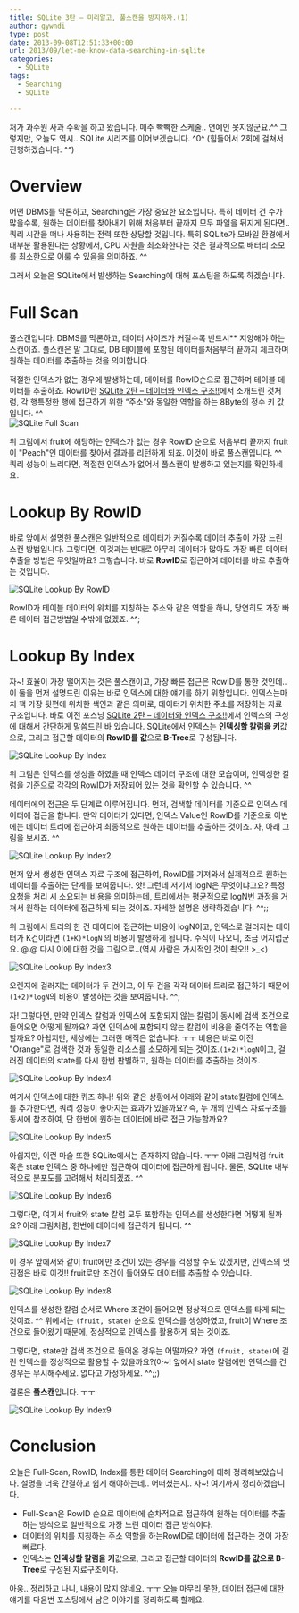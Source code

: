 ```yaml
---
title: SQLite 3탄 – 미리알고, 풀스캔을 방지하자.(1)
author: gywndi
type: post
date: 2013-09-08T12:51:33+00:00
url: 2013/09/let-me-know-data-searching-in-sqlite
categories:
  - SQLite
tags:
  - Searching
  - SQLite

---
```

처가 과수원 사과 수확을 하고 왔습니다. 매주 빡빡한 스케줄.. 연예인 못지않군요.^^ 그렇지만, 오늘도 역시.. SQLite 시리즈를 이어보겠습니다. ^0^ (힘들어서 2회에 걸쳐서 진행하겠습니다. ^^)

# Overview

어떤 DBMS를 막론하고, Searching은 가장 중요한 요소입니다. 특히 데이터 건 수가 많을수록, 원하는 데이터를 찾아내기 위해 처음부터 끝까지 모두 파일을 뒤지게 된다면.. 쿼리 시간을 떠나 사용하는 전력 또한 상당할 것입니다. 특히 SQLite가 모바일 환경에서 대부분 활용된다는 상황에서, CPU 자원을 최소화한다는 것은 결과적으로 배터리 소모를 최소한으로 이룰 수 있음을 의미하죠. ^^

그래서 오늘은 SQLite에서 발생하는 Searching에 대해 포스팅을 하도록 하겠습니다.

# Full Scan

풀스캔입니다. DBMS를 막론하고, 데이터 사이즈가 커질수록 반드시** 지양해야 하는 스캔이죠. 풀스캔은 말 그대로, DB 테이블에 포함된 데이터를처음부터 끝까지 체크하며 원하는 데이터를 추출하는 것을 의미합니다.

적절한 인덱스가 없는 경우에 발생하는데, 데이터를 RowID순으로 접근하며 테이블 데이터를 추출하죠. RowID란 [SQLite 2탄 – 데이터와 인덱스 구조!!](/2013/09/let-me-know-data-index-of-sqlite)에서 소개드린 것처럼, 각 행특정한 행에 접근하기 위한 “주소”와 동일한 역할을 하는 8Byte의 정수 키 값입니다. ^^  
![SQLite Full Scan](/img/2013/09/SQLite-Full-Scan1.png)

위 그림에서 fruit에 해당하는 인덱스가 없는 경우 RowID 순으로 처음부터 끝까지 fruit이 "Peach"인 데이터를 찾아서 결과를 리턴하게 되죠. 이것이 바로 풀스캔입니다. ^^ 쿼리 성능이 느리다면, 적절한 인덱스가 없어서 풀스캔이 발생하고 있는지를 확인하세요.

# Lookup By RowID

바로 앞에서 설명한 풀스캔은 일반적으로 데이터가 커질수록 데이터 추출이 가장 느린 스캔 방법입니다. 그렇다면, 이것과는 반대로 아무리 데이터가 많아도 가장 빠른 데이터 추출을 방법은 무엇일까요? 그렇습니다. 바로 **RowID**로 접근하여 데이터를 바로 추출하는 것입니다.

![SQLite Lookup By RowID](/img/2013/09/SQLite-Lookup-By-RowID.png)

RowID가 테이블 데이터의 위치를 지칭하는 주소와 같은 역할을 하니, 당연히도 가장 빠른 데이터 접근방법일 수밖에 없겠죠. ^^;

# Lookup By Index

자~! 효율이 가장 떨어지는 것은 풀스캔이고, 가장 빠른 접근은 RowID를 통한 것인데.. 이 둘을 먼저 설명드린 이유는 바로 인덱스에 대한 얘기를 하기 위함입니다. 인덱스는마치 책 가장 뒷편에 위치한 색인과 같은 의미로, 데이터가 위치한 주소를 저장하는 자료 구조입니다. 바로 이전 포스닝 [SQLite 2탄 – 데이터와 인덱스 구조!!](/2013/09/let-me-know-data-index-of-sqlite/)에서 인덱스의 구성에 대해서 간단하게 말씀드린 바 있습니다. SQLite에서 인덱스는 **인덱싱할 칼럼을 키**값으로, 그리고 접근할 데이터의 **RowID를 값**으로 **B-Tree**로 구성됩니다.

![SQLite Lookup By Index](/img/2013/09/SQLite-Lookup-By-Index.png)

위 그림은 인덱스를 생성을 하였을 때 인덱스 데이터 구조에 대한 모습이며, 인덱싱한 칼럼을 기준으로 각각의 RowID가 저장되어 있는 것을 확인할 수 있습니다. ^^

데이터에의 접근은 두 단계로 이루어집니다. 먼저, 검색할 데이터를 기준으로 인덱스 데이터에 접근을 합니다. 만약 데이터가 있다면, 인덱스 Value인 RowID를 기준으로 이번에는 데이터 트리에 접근하여 최종적으로 원하는 데이터를 추출하는 것이죠. 자, 아래 그림을 보시죠. ^^

![SQLite Lookup By Index2](/img/2013/09/SQLite-Lookup-By-Index2.png) 

먼저 앞서 생성한 인덱스 자료 구조에 접근하여, RowID를 가져와서 실제적으로 원하는 데이터를 추출하는 단계를 보여줍니다. 앗! 그런데 저기서 logN은 무엇이냐고요? 특정 요청을 처리 시 소요되는 비용을 의미하는데, 트리에서는 평균적으로 logN번 과정을 거쳐서 원하는 데이터에 접근하게 되는 것이죠. 자세한 설명은 생략하겠습니다. ^^;;

위 그림에서 트리의 한 건 데이터에 접근하는 비용이 logN이고, 인덱스로 걸러지는 데이터가 K건이라면 `(1+K)*logN` 의 비용이 발생하게 됩니다. 수식이 나오니, 조금 어지럽군요. @.@ 다시 이에 대한 것을 그림으로..(역시 사람은 가시적인 것이 쵝오!! >\_<)

![SQLite Lookup By Index3](/img/2013/09/SQLite-Lookup-By-Index3.png) 

오렌지에 걸러지는 데이터가 두 건이고, 이 두 건을 각각 데이터 트리로 접근하기 때문에`(1+2)*logN`의 비용이 발생하는 것을 보여줍니다. ^^;

자! 그렇다면, 만약 인덱스 칼럼과 인덱스에 포함되지 않는 칼럼이 동시에 검색 조건으로 들어오면 어떻게 될까요? 과연 인덱스에 포함되지 않는 칼럼이 비용을 줄여주는 역할을 할까요? 아쉽지만, 세상에는 그러한 매직은 없습니다. ㅜㅜ 비용은 바로 이전 "Orange"로 검색한 것과 동일한 리소스를 소모하게 되는 것이죠.`(1+2)*logN`이고, 걸러진 데이터의 state를 다시 한번 판별하고, 원하는 데이터를 추출하는 것이죠.

![SQLite Lookup By Index4](/img/2013/09/SQLite-Lookup-By-Index4.png) 

여기서 인덱스에 대한 퀴즈 하나! 위와 같은 상황에서 아래와 같이 state칼럼에 인덱스를 추가한다면, 쿼리 성능이 좋아지는 효과가 있을까요? 즉, 두 개의 인덱스 자료구조를 동시에 참조하여, 단 한번에 원하는 데이터에 바로 접근 가능할까요?

![SQLite Lookup By Index5](/img/2013/09/SQLite-Lookup-By-Index5.png) 

아쉽지만, 이런 마술 또한 SQLite에서는 존재하지 않습니다. ㅜㅜ 아래 그림처럼 fruit 혹은 state 인덱스 중 하나에만 접근하여 데이터에 접근하게 됩니다. 물론, SQLite 내부적으로 분포도를 고려해서 처리되겠죠. ^^

![SQLite Lookup By Index6](/img/2013/09/SQLite-Lookup-By-Index6.png) 

그렇다면, 여기서 fruit와 state 칼럼 모두 포함하는 인덱스를 생성한다면 어떻게 될까요? 아래 그림처럼, 한번에 데이터에 접근하게 됩니다. ^^

![SQLite Lookup By Index7](/img/2013/09/SQLite-Lookup-By-Index7.png) 

이 경우 앞에서와 같이 fruit에만 조건이 있는 경우를 걱정할 수도 있겠지만, 인덱스의 멋진점은 바로 이것!! fruit로만 조건이 들어와도 데이터를 추출할 수 있습니다.

![SQLite Lookup By Index8](/img/2013/09/SQLite-Lookup-By-Index8.png) 

인덱스를 생성한 칼럼 순서로 Where 조건이 들어오면 정상적으로 인덱스를 타게 되는 것이죠. ^^ 위에서는 `(fruit, state)` 순으로 인덱스를 생성하였고, fruit이 Where 조건으로 들어왔기 때문에, 정상적으로 인덱스를 활용하게 되는 것이죠.

그렇다면, state만 검색 조건으로 들어온 경우는 어떨까요? 과연 `(fruit, state)`에 걸린 인덱스를 정상적으로 활용할 수 있을까요?(아~! 앞에서 state 칼럼에만 인덱스를 건 경우는 무시해주세요. 없다고 가정하세요. ^^;;)

결론은 **풀스캔**입니다. ㅜㅜ

![SQLite Lookup By Index9](/img/2013/09/SQLite-Lookup-By-Index9.png) 

# Conclusion

오늘은 Full-Scan, RowID, Index를 통한 데이터 Searching에 대해 정리해보았습니다. 설명을 더욱 간결하고 쉽게 해야하는데.. 어떠셨는지.. 자~! 여기까지 정리하겠습니다.

  * Full-Scan은 RowID 순으로 데이터에 순차적으로 접근하여 원하는 데이터를 추출하는 방식으로 일반적으로 가장 느린 데이터 접근 방식이다.
  * 데이터의 위치를 지칭하는 주소 역할을 하는RowID로 데이터에 접근하는 것이 가장 빠르다.
  * 인덱스는 **인덱싱할 칼럼을 키**값으로, 그리고 접근할 데이터의 **RowID를 값으로 B-Tree**로 구성된 자료구조이다.

아웅.. 정리하고 나니, 내용이 많지 않네요. ㅜㅜ 오늘 마무리 못한, 데이터 접근에 대한 얘기를 다음번 포스팅에서 남은 이야기를 정리하도록 할께요.